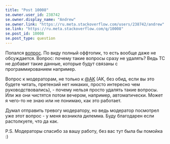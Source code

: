 ```yaml
---
title: "Post 10008"
se.owner.user_id: 238742
se.owner.display_name: "Andrew"
se.owner.link: "https://ru.meta.stackoverflow.com/users/238742/andrew"
se.link: "https://ru.meta.stackoverflow.com/q/10008"
se.post_id: 10008
se.post_type: question
---
```

<p>Попался <a href="https://ru.stackoverflow.com/questions/1068471/%D0%A1%D0%BC%D0%BE%D0%B3%D1%83-%D0%BB%D0%B8-%D1%8F-%D0%B1%D1%8B%D1%82%D1%8C-%D1%85%D0%B8%D1%80%D1%83%D1%80%D0%B3%D0%BE%D0%BC-%D1%81%D0%BE-%D1%88%D1%80%D0%B0%D0%BC%D0%B0%D0%BC%D0%B8">вопрос</a>. По виду полный оффтопик, то есть вообще даже не обсуждается. Вопрос: почему такие вопросы сразу не удалять? Ведь ТС не добавит такие данные, которые будут связаны с программированием например. </p>

<p>Вопрос к модераторам, не только к <a href="https://ru.stackoverflow.com/users/213987/a-k">@AK</a> (AK, без обид, если вы это будете читать, претензий нет никаких, просто интересно чем руководствовались), - почему нельзя просто удалять такие вопросы. Или же они чистятся потом вечером, например, автоматически. Может я чего-то не знаю или не понимаю, как это работает.</p>

<p>Думал отправить тревогу модератору, но ведь модератор посмотрел уже этот вопрос - у меня возникла дилемма. Буду благодарен если растолкуете, что да как. </p>

<p>P.S. Модераторы спасибо за вашу работу, без вас тут была бы помойка :)</p>
